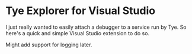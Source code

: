# Tye Explorer for Visual Studio

I just really wanted to easily attach a debugger to a service run by Tye. So here's a quick and simple Visual Studio extension to do so.

Might add support for logging later.

